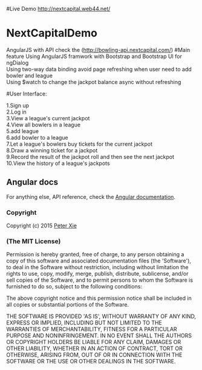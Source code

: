 #Live Demo
http://nextcapital.web44.net/

# NextCapitalDemo
AngularJS with API check the (http://bowling-api.nextcapital.com/)
#Main feature
Using AngularJS framwork with Bootstrap and Bootstrap UI for ngDialog<br />
Using two-way data binding avoid page refreshing when user need to add bowler and league<br />
Using $watch to change the jackpot balance async without refreshing<br />

#User Interface:

1.Sign up<br />
2.Log in<br />
3.View a league's current jackpot<br />
4.View all bowlers in a league<br />
5.add league<br />
6.add bowler to a league<br />
7.Let a league's bowlers buy tickets for the current jackpot<br />
8.Draw a winning ticket for a jackpot<br />
9.Record the result of the jackpot roll and then see the next jackpot<br />
10.View the history of a league's jackpots<br />

## Angular docs
For anything else, API reference, check the [Angular documentation](//docs.angularjs.org/api).
### Copyright

Copyright (c) 2015 [Peter Xie](http://kiwispark.com)

### (The MIT License)
Permission is hereby granted, free of charge, to any person obtaining
a copy of this software and associated documentation files (the
'Software'), to deal in the Software without restriction, including
without limitation the rights to use, copy, modify, merge, publish,
distribute, sublicense, and/or sell copies of the Software, and to
permit persons to whom the Software is furnished to do so, subject to
the following conditions:

The above copyright notice and this permission notice shall be
included in all copies or substantial portions of the Software.

THE SOFTWARE IS PROVIDED 'AS IS', WITHOUT WARRANTY OF ANY KIND,
EXPRESS OR IMPLIED, INCLUDING BUT NOT LIMITED TO THE WARRANTIES OF
MERCHANTABILITY, FITNESS FOR A PARTICULAR PURPOSE AND NONINFRINGEMENT.
IN NO EVENT SHALL THE AUTHORS OR COPYRIGHT HOLDERS BE LIABLE FOR ANY
CLAIM, DAMAGES OR OTHER LIABILITY, WHETHER IN AN ACTION OF CONTRACT,
TORT OR OTHERWISE, ARISING FROM, OUT OF OR IN CONNECTION WITH THE
SOFTWARE OR THE USE OR OTHER DEALINGS IN THE SOFTWARE.

